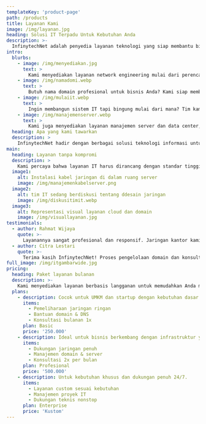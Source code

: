 ```yaml
---
templateKey: 'product-page'
path: /products
title: Layanan Kami
image: /img/layanan.jpg
heading: Solusi IT Terpadu Untuk Kebutuhan Anda
description: >-
  InfinytechNet adalah penyedia layanan teknologi yang siap membantu bisnis dan individu membangun sistem IT yang andal. Kami menawarkan berbagai solusi seperti network engineering, penyediaan domain, keamanan jaringan, hingga konsultasi dan manajemen sistem. Kami percaya bahwa layanan yang baik dimulai dari pemahaman yang dalam terhadap kebutuhan klien.
intro:
  blurbs:
    - image: /img/menyediakan.jpg
      text: >
        Kami menyediakan layanan network engineering mulai dari perencanaan, instalasi, hingga manajemen jaringan untuk berbagai skala bisnis. Infrastruktur jaringan yang optimal akan meningkatkan performa dan efisiensi operasional Anda.
    - image: /img/namadomi.webp
      text: >
        Butuh nama domain profesional untuk bisnis Anda? Kami siap membantu proses pendaftaran, pengelolaan, hingga perpanjangan domain agar bisnis Anda tetap eksis dan mudah ditemukan secara online.
    - image: /img/mulaiit.webp
      text: >
        Ingin membangun sistem IT tapi bingung mulai dari mana? Tim kami siap memberikan konsultasi teknis untuk merancang solusi yang sesuai dengan kebutuhan Anda—baik dari sisi perangkat keras, software, maupun strategi IT.
    - image: /img/manajemenserver.webp
      text: >
        Kami juga menyediakan layanan manajemen server dan data center, termasuk monitoring, backup otomatis, dan keamanan tingkat lanjut. Jaga kelangsungan layanan Anda dengan sistem yang selalu aktif dan terproteksi.
  heading: Apa yang kami tawarkan
  description: >
    InfinytechNet hadir dengan berbagai solusi teknologi informasi untuk mendukung transformasi digital bisnis Anda. Kami berkomitmen memberikan layanan yang handal, fleksibel, dan dikembangkan sesuai dengan kebutuhan klien.
main:
  heading: Layanan tanpa kompromi
  description: >
    Kami percaya bahwa layanan IT harus dirancang dengan standar tinggi, transparan, dan terukur. Setiap solusi kami dibangun berdasarkan analisis kebutuhan, pemilihan teknologi terbaik, dan pengujian menyeluruh untuk memastikan hasil optimal.
  image1:
    alt: Instalasi kabel jaringan di dalam ruang server
    image: /img/manajemenkabelserver.png
  image2:
    alt: tim IT sedang berdiskusi tentang ddesain jaringan
    image: /img/diskusitimit.webp
  image3:
    alt: Representasi visual layanan cloud dan domain
    image: /img/visuallayanan.jpg
testimonials:
  - author: Rahmat Wijaya
    quote: >-
      Layanannya sangat profesional dan responsif. Jaringan kantor kami sekarang jauh lebih stabil dan aman.
  - author: Citra Lestari
    quote: >-
      Terima kasih InfinytechNet! Proses pengelolaan domain dan konsultasi IT-nya sangat membantu saat kami memulai bisnis online.
full_image: /img/itgambarwide.jpg
pricing:
  heading: Paket layanan bulanan
  description: >-
    Kami menyediakan layanan berbasis langganan untuk memudahkan Anda mendapatkan dukungan teknis berkala. Pilih paket sesuai kebutuhan bisnis Anda dan nikmati layanan profesional tanpa repot.
  plans:
    - description: Cocok untuk UMKM dan startup dengan kebutuhan dasar.
      items:
        - Pemeliharaan jaringan ringan
        - Bantuan domain & DNS
        - Konsultasi bulanan 1x
      plan: Basic
      price: '250.000'
    - description: Ideal untuk bisnis berkembang dengan infrastruktur yang mulai kompleks.
      items:
        - Dukungan jaringan penuh
        - Manajemen domain & server
        - Konsultasi 2x per bulan
      plan: Profesional
      price: '500.000'
    - description: Untuk kebutuhan khusus dan dukungan penuh 24/7.
      items:
        - Layanan custom sesuai kebutuhan
        - Manajemen proyek IT
        - Dukungan teknis nonstop
      plan: Enterprise
      price: 'Kustom'
---
```

